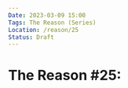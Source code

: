 ```yaml
---
Date: 2023-03-09 15:00
Tags: The Reason (Series)
Location: /reason/25
Status: Draft
---
```


# The Reason #25: